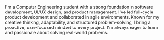I'm a Computer Engineering student with a strong foundation in software development, UI/UX design, and product management. I've led full-cycle product development and collaborated in agile environments. Known for my creative thinking, adaptability, and structured problem-solving, I bring a proactive, user-focused mindset to every project. I'm always eager to learn and passionate about solving real-world problems.
